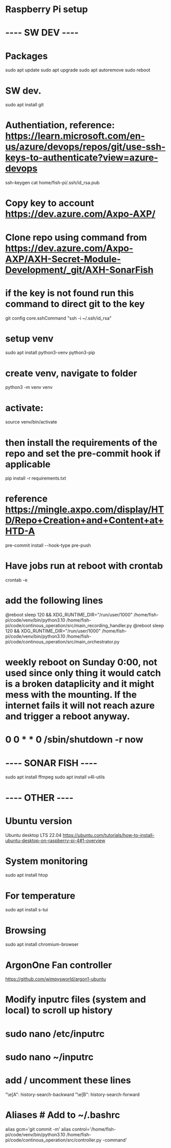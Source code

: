 # Raspberry Pi setup

# ---- SW DEV ----

# Packages
sudo apt update
sudo apt upgrade
sudo apt autoremove
sudo reboot

# SW dev. 
sudo apt install git
# Authentiation, reference: https://learn.microsoft.com/en-us/azure/devops/repos/git/use-ssh-keys-to-authenticate?view=azure-devops
ssh-keygen
cat home/fish-pi/.ssh/id_rsa.pub
# Copy key to account https://dev.azure.com/Axpo-AXP/
# Clone repo using command from https://dev.azure.com/Axpo-AXP/AXH-Secret-Module-Development/_git/AXH-SonarFish

# if the key is not found run this command to direct git to the key
git config core.sshCommand "ssh -i ~/.ssh/id_rsa"

# setup venv
sudo apt install python3-venv python3-pip
# create venv, navigate to folder
python3 -m venv venv
# activate: 
source venv/bin/activate 
# then install the requirements of the repo and set the pre-commit hook if applicable
pip install -r requirements.txt
# reference https://mingle.axpo.com/display/HTD/Repo+Creation+and+Content+at+HTD-A 
pre-commit install --hook-type pre-push

# Have jobs run at reboot with crontab
crontab -e
# add the following lines
@reboot sleep 120 && XDG_RUNTIME_DIR="/run/user/1000" /home/fish-pi/code/venv/bin/python3.10 
/home/fish-pi/code/continous_operation/src/main_recording_handler.py
@reboot sleep 120 && XDG_RUNTIME_DIR="/run/user/1000" /home/fish-pi/code/venv/bin/python3.10 
/home/fish-pi/code/continous_operation/src/main_orchestrator.py
# weekly reboot on Sunday 0:00, not used since only thing it would catch is a broken dataplicity and it might mess with the mounting. If the internet fails it will not reach azure and trigger a reboot anyway.
# 0 0 * * 0 /sbin/shutdown -r now

# ---- SONAR FISH ----
sudo apt install ffmpeg
sudo apt install v4l-utils

# ---- OTHER ----

# Ubuntu version
Ubuntu desktop LTS 22.04 https://ubuntu.com/tutorials/how-to-install-ubuntu-desktop-on-raspberry-pi-4#1-overview

# System monitoring
sudo apt install htop
# For temperature
sudo apt install s-tui 
# Browsing
sudo apt install chromium-browser

# ArgonOne Fan controller
https://github.com/wimpysworld/argon1-ubuntu

# Modify inputrc files (system and local) to scroll up history
# sudo nano /etc/inputrc 
# sudo nano ~/inputrc 

# add / uncomment these lines
"\e[A": history-search-backward
"\e[B": history-search-forward

# Aliases # Add to ~/.bashrc
alias gcm='git commit -m'
alias control='/home/fish-pi/code/venv/bin/python3.10 /home/fish-pi/code/continous_operation/src/controller.py -command'

